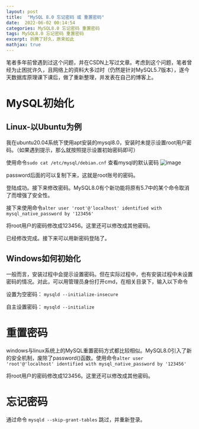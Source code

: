 ```yaml
---
layout: post
title:  "MySQL 8.0 忘记密码 或 重置密码"
date:  2022-06-02 00:14:54
categories: MySQL8.0 忘记密码 重置密码
tags: MySQL8.0 忘记密码 重置密码
excerpt: 折腾了好久，原来如此
mathjax: true
---
```


笔者多年前曾遇到过这个问题，并在CSDN上写过文章。考虑到这个问题，笔者曾经为止困扰许久，且网络上的资料大多过时（仍然是针对MySQL5.7版本），遂今天数据库原理课下课后，做了重新整理，并发表在自己的博客上。

# MySQL初始化
## Linux-以Ubuntu为例

我在ubuntu20.04系统下使用apt安装的mysql8.0，安装时未提示设置root用户密码。（如果遇到提示，那么就按照提示设置初始密码即可）

使用命令`sudo cat /etc/mysql/debian.cnf` 查看mysql的默认密码
![image](https://user-images.githubusercontent.com/63193298/171538270-1932aa6b-b9f0-4be4-90bd-a664b384f160.png)

password后面的可以复制下来，这就是root账号的密码。

登陆成功。接下来修改密码。MySQL8.0有个新功能将原有5.7中的某个命令取消了而增强了安全性。

接下来使用命令`alter user 'root'@'localhost' identified with mysql_native_password by '123456'`

将root用户的密码修改成123456。这里还可以修改成其他密码。

已经修改完成。接下来可以用新密码登陆了。

## Windows如何初始化

一般而言，安装过程中会提示设置密码。但在实际过程中，也有安装过程中未设置密码的情况。对此，可以用管理员身份打开cmd，在相关目录下，输入以下命令

设置为空密码： `mysqld --initialize-insecure`

自主设置密码： `mysqld --initialize`

# 重置密码

windows与linux系统上的MySQL重置密码方式都比较相似。MySQL8.0引入了新的安全机制，废除了password()函数。使用命令`alter user 'root'@'localhost' identified with mysql_native_password by '123456'`

将root用户的密码修改成123456。这里还可以修改成其他密码。

# 忘记密码

通过命令 `mysqld --skip-grant-tables` 跳过，并重新登录。
